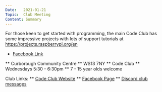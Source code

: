 ```yaml
---
Date:   2021-01-21
Topic:  Club Meeting
Content: Summary
---
```

For those keen to get started with programming, the main Code Club has some impressive projects with lots of support tutorials at https://projects.raspberrypi.org/en

* [Facebook Link](https://www.facebook.com/1481985248595237/posts/3432969276830148/)


** Curborough Community Centre
** WS13 7NY
** Code Club
** Wednesdays 5:30 - 6:30pm
** 7 - 15 year olds welcome

Club Links:
** [Code Club Website](https://lichfield-code-club.github.io/)
** [Facebook Page](https://www.facebook.com/LichfieldCoders)
** [Discord club messages](https://discord.gg/szz6xGK)
